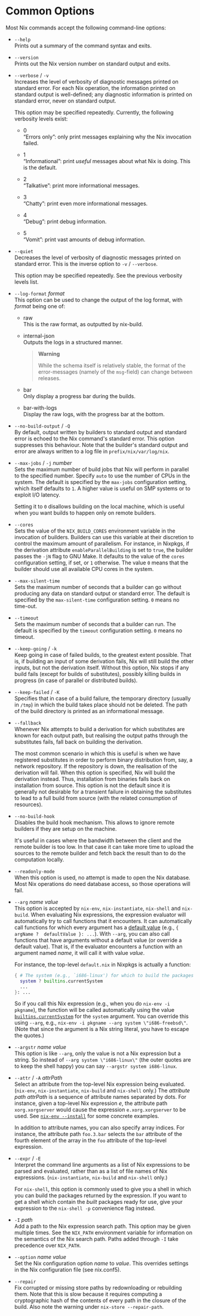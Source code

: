 # Common Options

Most Nix commands accept the following command-line options:

  - `--help`  
    Prints out a summary of the command syntax and exits.

  - `--version`  
    Prints out the Nix version number on standard output and exits.

  - `--verbose` / `-v`  
    Increases the level of verbosity of diagnostic messages printed on
    standard error. For each Nix operation, the information printed on
    standard output is well-defined; any diagnostic information is
    printed on standard error, never on standard output.
    
    This option may be specified repeatedly. Currently, the following
    verbosity levels exist:
    
      - 0  
        “Errors only”: only print messages explaining why the Nix
        invocation failed.
    
      - 1  
        “Informational”: print *useful* messages about what Nix is
        doing. This is the default.
    
      - 2  
        “Talkative”: print more informational messages.
    
      - 3  
        “Chatty”: print even more informational messages.
    
      - 4  
        “Debug”: print debug information.
    
      - 5  
        “Vomit”: print vast amounts of debug information.

  - `--quiet`  
    Decreases the level of verbosity of diagnostic messages printed on
    standard error. This is the inverse option to `-v` / `--verbose`.
    
    This option may be specified repeatedly. See the previous verbosity
    levels list.

  - `--log-format` *format*  
    This option can be used to change the output of the log format, with
    *format* being one of:
    
      - raw  
        This is the raw format, as outputted by nix-build.
    
      - internal-json  
        Outputs the logs in a structured manner.

        > **Warning**
        >
        > While the schema itself is relatively stable, the format of
        > the error-messages (namely of the `msg`-field) can change
        > between releases.

      - bar  
        Only display a progress bar during the builds.
    
      - bar-with-logs  
        Display the raw logs, with the progress bar at the bottom.

  - `--no-build-output` / `-Q`  
    By default, output written by builders to standard output and
    standard error is echoed to the Nix command's standard error. This
    option suppresses this behaviour. Note that the builder's standard
    output and error are always written to a log file in
    `prefix/nix/var/log/nix`.

  - `--max-jobs` / `-j` *number*  
    Sets the maximum number of build jobs that Nix will perform in
    parallel to the specified number. Specify `auto` to use the number
    of CPUs in the system. The default is specified by the `max-jobs`
    configuration setting, which itself defaults to `1`. A higher
    value is useful on SMP systems or to exploit I/O latency.
    
    Setting it to `0` disallows building on the local machine, which is
    useful when you want builds to happen only on remote builders.

  - `--cores`  
    Sets the value of the `NIX_BUILD_CORES` environment variable in
    the invocation of builders. Builders can use this variable at
    their discretion to control the maximum amount of parallelism. For
    instance, in Nixpkgs, if the derivation attribute
    `enableParallelBuilding` is set to `true`, the builder passes the
    `-jN` flag to GNU Make. It defaults to the value of the `cores`
    configuration setting, if set, or `1` otherwise. The value `0`
    means that the builder should use all available CPU cores in the
    system.

  - `--max-silent-time`  
    Sets the maximum number of seconds that a builder can go without
    producing any data on standard output or standard error. The
    default is specified by the `max-silent-time` configuration
    setting. `0` means no time-out.

  - `--timeout`  
    Sets the maximum number of seconds that a builder can run. The
    default is specified by the `timeout` configuration setting. `0`
    means no timeout.

  - `--keep-going` / `-k`  
    Keep going in case of failed builds, to the greatest extent
    possible. That is, if building an input of some derivation fails,
    Nix will still build the other inputs, but not the derivation
    itself. Without this option, Nix stops if any build fails (except
    for builds of substitutes), possibly killing builds in progress (in
    case of parallel or distributed builds).

  - `--keep-failed` / `-K`  
    Specifies that in case of a build failure, the temporary directory
    (usually in `/tmp`) in which the build takes place should not be
    deleted. The path of the build directory is printed as an
    informational message.

  - `--fallback`  
    Whenever Nix attempts to build a derivation for which substitutes
    are known for each output path, but realising the output paths
    through the substitutes fails, fall back on building the derivation.
    
    The most common scenario in which this is useful is when we have
    registered substitutes in order to perform binary distribution from,
    say, a network repository. If the repository is down, the
    realisation of the derivation will fail. When this option is
    specified, Nix will build the derivation instead. Thus, installation
    from binaries falls back on installation from source. This option is
    not the default since it is generally not desirable for a transient
    failure in obtaining the substitutes to lead to a full build from
    source (with the related consumption of resources).

  - `--no-build-hook`  
    Disables the build hook mechanism. This allows to ignore remote
    builders if they are setup on the machine.
    
    It's useful in cases where the bandwidth between the client and the
    remote builder is too low. In that case it can take more time to
    upload the sources to the remote builder and fetch back the result
    than to do the computation locally.

  - `--readonly-mode`  
    When this option is used, no attempt is made to open the Nix
    database. Most Nix operations do need database access, so those
    operations will fail.

  - `--arg` *name* *value*  
    This option is accepted by `nix-env`, `nix-instantiate`,
    `nix-shell` and `nix-build`. When evaluating Nix expressions, the
    expression evaluator will automatically try to call functions that
    it encounters. It can automatically call functions for which every
    argument has a [default
    value](../expressions/language-constructs.md#functions) (e.g.,
    `{ argName ?  defaultValue }: ...`). With `--arg`, you can also
    call functions that have arguments without a default value (or
    override a default value). That is, if the evaluator encounters a
    function with an argument named *name*, it will call it with value
    *value*.
    
    For instance, the top-level `default.nix` in Nixpkgs is actually a
    function:

    ```nix
    { # The system (e.g., `i686-linux') for which to build the packages.
      system ? builtins.currentSystem
      ...
    }: ...
    ```
    
    So if you call this Nix expression (e.g., when you do `nix-env -i
    pkgname`), the function will be called automatically using the
    value [`builtins.currentSystem`](../expressions/builtins.md) for
    the `system` argument. You can override this using `--arg`, e.g.,
    `nix-env -i pkgname --arg system \"i686-freebsd\"`. (Note that
    since the argument is a Nix string literal, you have to escape the
    quotes.)

  - `--argstr` *name* *value*  
    This option is like `--arg`, only the value is not a Nix
    expression but a string. So instead of `--arg system
    \"i686-linux\"` (the outer quotes are to keep the shell happy) you
    can say `--argstr system i686-linux`.

  - `--attr` / `-A` *attrPath*  
    Select an attribute from the top-level Nix expression being
    evaluated. (`nix-env`, `nix-instantiate`, `nix-build` and
    `nix-shell` only.) The *attribute path* *attrPath* is a sequence
    of attribute names separated by dots. For instance, given a
    top-level Nix expression *e*, the attribute path `xorg.xorgserver`
    would cause the expression `e.xorg.xorgserver` to be used. See
    [`nix-env --install`](nix-env.md#operation---install) for some
    concrete examples.
    
    In addition to attribute names, you can also specify array indices.
    For instance, the attribute path `foo.3.bar` selects the `bar`
    attribute of the fourth element of the array in the `foo` attribute
    of the top-level expression.

  - `--expr` / `-E`  
    Interpret the command line arguments as a list of Nix expressions to
    be parsed and evaluated, rather than as a list of file names of Nix
    expressions. (`nix-instantiate`, `nix-build` and `nix-shell` only.)
    
    For `nix-shell`, this option is commonly used to give you a shell in
    which you can build the packages returned by the expression. If you
    want to get a shell which contain the *built* packages ready for
    use, give your expression to the `nix-shell -p` convenience flag
    instead.

  - `-I` *path*  
    Add a path to the Nix expression search path. This option may be
    given multiple times. See the `NIX_PATH` environment variable for
    information on the semantics of the Nix search path. Paths added
    through `-I` take precedence over `NIX_PATH`.

  - `--option` *name* *value*  
    Set the Nix configuration option *name* to *value*. This overrides
    settings in the Nix configuration file (see nix.conf5).

  - `--repair`  
    Fix corrupted or missing store paths by redownloading or rebuilding
    them. Note that this is slow because it requires computing a
    cryptographic hash of the contents of every path in the closure of
    the build. Also note the warning under `nix-store --repair-path`.
